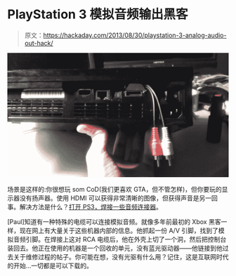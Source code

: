 # PlayStation 3 模拟音频输出黑客

> 原文：<https://hackaday.com/2013/08/30/playstation-3-analog-audio-out-hack/>

![ps3-analog-audio-out](img/8bffde8b636113f90c4f6dd2e52210d8.png)

场景是这样的:你很想玩 som CoD(我们更喜欢 GTA，但不管怎样)，但你要玩的显示器没有扬声器。使用 HDMI 可以获得非常清晰的图像，但获得声音是另一回事。解决方法是什么？[打开 PS3，焊接一些音频连接器](http://www.paulschow.com/2013/06/hacking-audio-out-into-ps3.html)。

[Paul]知道有一种特殊的电缆可以连接模拟音频。就像多年前最初的 Xbox 黑客一样，现在网上有大量关于这些机器内部的信息。他抓起一份 A/V 引脚，找到了模拟音频引脚。在焊接上这对 RCA 电缆后，他在外壳上切了一个洞，然后把控制台装回去。他正在使用的机器是一个回收的单元，没有蓝光驱动器——他链接到他过去关于维修过程的帖子。你可能在想，没有光驱有什么用？记住，这是互联网时代的开始…一切都是可以下载的。